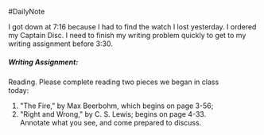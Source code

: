 #DailyNote 

I got down at 7:16 because I had to find the watch I lost yesterday. I ordered my Captain Disc. I need to finish my writing problem quickly to get to my writing assignment before 3:30.

##### Writing Assignment:
Reading. Please complete reading two pieces we began in class  
today:  
1) "The Fire," by Max Beerbohm, which begins on page 3-56;  
2) "Right and Wrong," by C. S. Lewis; begins on page 4-33.  
Annotate what you see, and come prepared to discuss.